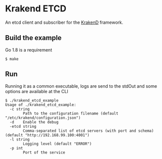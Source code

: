 Krakend ETCD
====

An etcd client and subscriber for the [KrakenD](http://www.krakend.io) framework.

## Build the example

Go 1.8 is a requirement

	$ make

## Run

Running it as a common executable, logs are send to the stdOut and some options are available at the CLI

	$ ./krakend_etcd_example
	Usage of ./krakend_etcd_example:
	  -c string
	    	Path to the configuration filename (default "/etc/krakend/configuration.json")
	  -d	Enable the debug
	  -etcd string
	    	Comma-separated list of etcd servers (with port and schema) (default "http://192.168.99.100:4001")
	  -l string
	    	Logging level (default "ERROR")
	  -p int
	    	Port of the service
